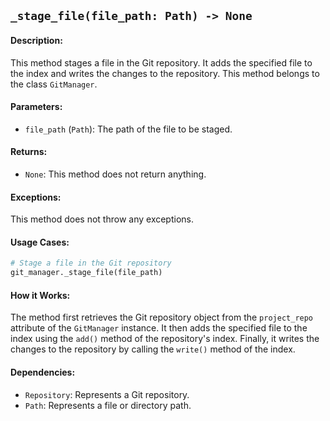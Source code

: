 ## `_stage_file(file_path: Path) -> None`

#### Description:
This method stages a file in the Git repository. It adds the specified file to the index and writes the changes to the repository. This method belongs to the class `GitManager`.

#### Parameters:
- `file_path` (`Path`): The path of the file to be staged.

#### Returns:
- `None`: This method does not return anything.

#### Exceptions:
This method does not throw any exceptions.

#### Usage Cases:

```python
# Stage a file in the Git repository
git_manager._stage_file(file_path)
```

#### How it Works:
The method first retrieves the Git repository object from the `project_repo` attribute of the `GitManager` instance. It then adds the specified file to the index using the `add()` method of the repository's index. Finally, it writes the changes to the repository by calling the `write()` method of the index.

#### Dependencies:
- `Repository`: Represents a Git repository.
- `Path`: Represents a file or directory path.